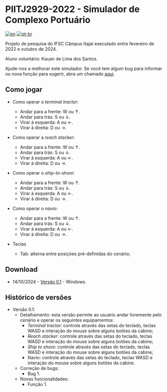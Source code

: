 # PIITJ2929-2022 - Simulador de Complexo Portuário
[![en](https://img.shields.io/badge/lang-en-red.svg)](https://github.com/jonatasemidio/multilanguage-readme-pattern/blob/master/README.md)
[![pt-br](https://img.shields.io/badge/lang-pt--br-green.svg)](https://github.com/jonatasemidio/multilanguage-readme-pattern/blob/master/README.pt-br.md)

Projeto de pesquisa do IFSC Câmpus Itajaí executado entre fevereiro de 2022 e outubro de 2024.

Aluno voluntário: Kauan de Lima dos Santos.

Ajude-nos a melhorar este simulador. Se você tem algum bug para informar ou nova função para sugerir, abra um chamado [aqui](https://github.com/sergiopetrovcic/PIITJ2929-2022/issues).

## Como jogar

- Como operar o _terminal tractor_:
  - Andar para a frente: W ou &uarr;.
  - Andar para trás: S ou &darr;.
  - Virar à esquerda: A ou &larr;.
  - Virar à direita: D ou &rarr;.

- Como operar a _reach stacker_:
  - Andar para a frente: W ou &uarr;.
  - Andar para trás: S ou &darr;.
  - Virar à esquerda: A ou &larr;.
  - Virar à direita: D ou &rarr;.

- Como operar o _ship-to-shore_:
  - Andar para a frente: W ou &uarr;.
  - Andar para trás: S ou &darr;.
  - Virar à esquerda: A ou &larr;.
  - Virar à direita: D ou &rarr;.

- Como operar o _navio_:
  - Andar para a frente: W ou &uarr;.
  - Andar para trás: S ou &darr;.
  - Virar à esquerda: A ou &larr;.
  - Virar à direita: D ou &rarr;.

- Teclas
  - Tab: alterna entre posições pré-definidas do cenário;

## Download

- 14/10/2024 - [Versão 0.1](www.petrovcic.com.br) - Windows.

## Histórico de versões

- Versão 0.1:
  - Detalhamento: esta versão permite ao usuário andar livremente pelo cenário e operar os seguintes equipamentos:
    -  _Terminal tractor_: controle através das setas do teclado, teclas WASD e interação do mouse sobre alguns botões da cabine;
    -  _Reach stacker_: controle através das setas do teclado, teclas WASD e interação do mouse sobre alguns botões da cabine;
    -  _Ship to shore_: controle através das setas do teclado, teclas WASD e interação do mouse sobre alguns botões da cabine;
    -  Navio: controle através das setas do teclado, teclas WASD e interação do mouse sobre alguns botões da cabine.
  - Correção de bugs:
    - Bug 1.
  - Novas funcionalidades:
    - Função 1.
